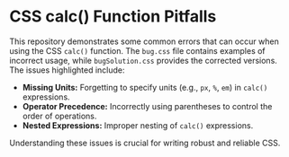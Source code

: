 # CSS calc() Function Pitfalls
This repository demonstrates some common errors that can occur when using the CSS `calc()` function.  The `bug.css` file contains examples of incorrect usage, while `bugSolution.css` provides the corrected versions.  The issues highlighted include:

* **Missing Units:**  Forgetting to specify units (e.g., `px`, `%`, `em`) in `calc()` expressions.
* **Operator Precedence:** Incorrectly using parentheses to control the order of operations.
* **Nested Expressions:** Improper nesting of `calc()` expressions.

Understanding these issues is crucial for writing robust and reliable CSS.